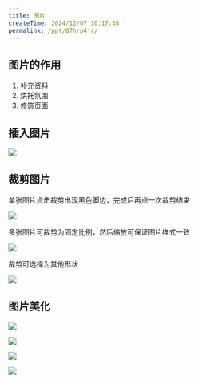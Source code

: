 ```yaml
---
title: 图片
createTime: 2024/12/07 10:17:38
permalink: /ppt/87hrp4jr/
---
```

## 图片的作用

1. 补充资料
2. 烘托氛围
3. 修饰页面

## 插入图片

![](https://file.iglooblog.top/pmzd/%E6%88%AA%E5%B1%8F2024-12-07%2010.19.08.webp)

## 裁剪图片

单张图片点击裁剪出现黑色脚边，完成后再点一次裁剪结束

![](https://file.iglooblog.top/pmzd/%E6%88%AA%E5%B1%8F2024-12-07%2010.22.48.webp)

多张图片可裁剪为固定比例，然后缩放可保证图片样式一致

![](https://file.iglooblog.top/pmzd/%E6%88%AA%E5%B1%8F2024-12-07%2010.24.15.webp)

裁剪可选择为其他形状

![](https://file.iglooblog.top/pmzd/%E6%88%AA%E5%B1%8F2024-12-07%2010.25.43.webp)

## 图片美化

![](https://file.iglooblog.top/pmzd/%E6%88%AA%E5%B1%8F2024-12-07%2010.27.21.webp)

![](https://file.iglooblog.top/pmzd/PixPin_2024-12-07_10-28-28.webp)

![](https://file.iglooblog.top/pmzd/PixPin_2024-12-07_10-29-16.webp)

![](https://file.iglooblog.top/pmzd/PixPin_2024-12-07_10-28-59.webp)